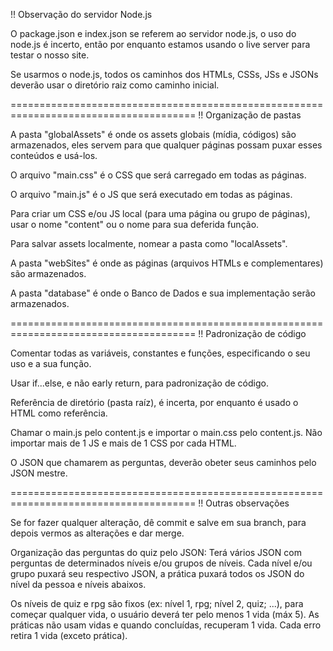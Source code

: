 !! Observação do servidor Node.js

O package.json e index.json se referem ao servidor node.js, o uso do node.js é incerto, então por enquanto estamos usando o live server para testar o nosso site.

Se usarmos o node.js, todos os caminhos dos HTMLs, CSSs, JSs e JSONs deverão usar o diretório raiz como caminho inicial.

======================================================================================
!! Organização de pastas

A pasta "globalAssets" é onde os assets globais (mídia, códigos) são armazenados, eles servem para que qualquer páginas possam puxar esses conteúdos e usá-los.

O arquivo "main.css" é o CSS que será carregado em todas as páginas.

O arquivo "main.js" é o JS que será executado em todas as páginas.

Para criar um CSS e/ou JS local (para uma página ou grupo de páginas), usar o nome "content" ou o nome para sua deferida função.

Para salvar assets localmente, nomear a pasta como "localAssets".

A pasta "webSites" é onde as páginas (arquivos HTMLs e complementares) são armazenados.

A pasta "database" é onde o Banco de Dados e sua implementação serão armazenados.

======================================================================================
!! Padronização de código

Comentar todas as variáveis, constantes e funções, especificando o seu uso e a sua função.

Usar if...else, e não early return, para padronização de código.

Referência de diretório (pasta raíz), é incerta, por enquanto é usado o HTML como referência.

Chamar o main.js pelo content.js e importar o main.css pelo content.js. Não importar mais de 1 JS e mais de 1 CSS por cada HTML.

O JSON que chamarem as perguntas, deverão obeter seus caminhos pelo JSON mestre.

======================================================================================
!! Outras observações

Se for fazer qualquer alteração, dê commit e salve em sua branch, para depois vermos as alterações e dar merge.

Organização das perguntas do quiz pelo JSON:
Terá vários JSON com perguntas de determinados níveis e/ou grupos de níveis. Cada nível e/ou grupo puxará seu respectivo JSON, a prática puxará todos os JSON do nível da pessoa e níveis abaixos.

Os níveis de quiz e rpg são fixos (ex: nível 1, rpg; nível 2, quiz; ...), para começar qualquer vida, o usuário deverá ter pelo menos 1 vida (máx 5). As práticas não usam vidas e quando concluídas, recuperam 1 vida. Cada erro retira 1 vida (exceto prática).
